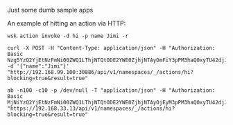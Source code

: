 Just some dumb sample apps

An example of hitting an action via HTTP:

    wsk action invoke -d hi -p name Jimi -r

    curl -X POST -H "Content-Type: application/json" -H "Authorization: Basic Nzg5YzQ2YjEtNzFmNi00ZWQ1LThjNTQtODE2YWE0ZjhjNTAyOmFiY3pPM3haQ0xyTU42djJCS0sxZFhZRnBYbFBrY2NPRnFtMTJDZEFzTWdSVTRWck5aOWx5R1ZDR3VNREdJd1A=" -d '{"name":"Jimi"}' "http://192.168.99.100:30886/api/v1/namespaces/_/actions/hi?blocking=true&result=true"

    ab -n100 -c10 -p /dev/null -T "application/json" -H "Authorization: Basic MjNiYzQ2YjEtNzFmNi00ZWQ1LThjNTQtODE2YWE0ZjhjNTAyOjEyM3pPM3haQ0xyTU42djJCS0sxZFhZRnBYbFBrY2NPRnFtMTJDZEFzTWdSVTRWck5aOWx5R1ZDR3VNREdJd1A=" "https://192.168.33.13/api/v1/namespaces/_/actions/hi?blocking=true&result=true"


